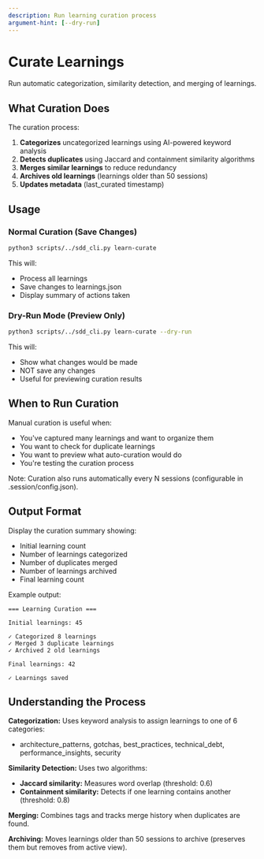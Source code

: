 ```yaml
---
description: Run learning curation process
argument-hint: [--dry-run]
---
```


# Curate Learnings

Run automatic categorization, similarity detection, and merging of learnings.

## What Curation Does

The curation process:
1. **Categorizes** uncategorized learnings using AI-powered keyword analysis
2. **Detects duplicates** using Jaccard and containment similarity algorithms
3. **Merges similar learnings** to reduce redundancy
4. **Archives old learnings** (learnings older than 50 sessions)
5. **Updates metadata** (last_curated timestamp)

## Usage

### Normal Curation (Save Changes)

```bash
python3 scripts/../sdd_cli.py learn-curate
```

This will:
- Process all learnings
- Save changes to learnings.json
- Display summary of actions taken

### Dry-Run Mode (Preview Only)

```bash
python3 scripts/../sdd_cli.py learn-curate --dry-run
```

This will:
- Show what changes would be made
- NOT save any changes
- Useful for previewing curation results

## When to Run Curation

Manual curation is useful when:
- You've captured many learnings and want to organize them
- You want to check for duplicate learnings
- You want to preview what auto-curation would do
- You're testing the curation process

Note: Curation also runs automatically every N sessions (configurable in .session/config.json).

## Output Format

Display the curation summary showing:
- Initial learning count
- Number of learnings categorized
- Number of duplicates merged
- Number of learnings archived
- Final learning count

Example output:
```
=== Learning Curation ===

Initial learnings: 45

✓ Categorized 8 learnings
✓ Merged 3 duplicate learnings
✓ Archived 2 old learnings

Final learnings: 42

✓ Learnings saved
```

## Understanding the Process

**Categorization:** Uses keyword analysis to assign learnings to one of 6 categories:
- architecture_patterns, gotchas, best_practices, technical_debt, performance_insights, security

**Similarity Detection:** Uses two algorithms:
- **Jaccard similarity:** Measures word overlap (threshold: 0.6)
- **Containment similarity:** Detects if one learning contains another (threshold: 0.8)

**Merging:** Combines tags and tracks merge history when duplicates are found.

**Archiving:** Moves learnings older than 50 sessions to archive (preserves them but removes from active view).
